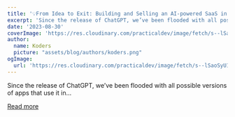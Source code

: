 ```yaml
---
title: '💡From Idea to Exit: Building and Selling an AI-powered SaaS in 5 Months 🤖💰'
excerpt: 'Since the release of ChatGPT, we’ve been flooded with all possible versions of apps that use it in...'
date: '2023-08-30'
coverImage: 'https://res.cloudinary.com/practicaldev/image/fetch/s--lSaoSyU1--/c_imagga_scale,f_auto,fl_progressive,h_420,q_auto,w_1000/https://dev-to-uploads.s3.amazonaws.com/uploads/articles/hd757dt45m41yq89omwd.png'
author:
  name: Koders
  picture: "assets/blog/authors/koders.png"
ogImage:
  url: 'https://res.cloudinary.com/practicaldev/image/fetch/s--lSaoSyU1--/c_imagga_scale,f_auto,fl_progressive,h_420,q_auto,w_1000/https://dev-to-uploads.s3.amazonaws.com/uploads/articles/hd757dt45m41yq89omwd.png'
---
```


Since the release of ChatGPT, we’ve been flooded with all possible versions of apps that use it in...

[Read more](https://dev.to/wasp/from-idea-to-exit-building-and-selling-an-ai-powered-saas-in-5-months-27d9)
